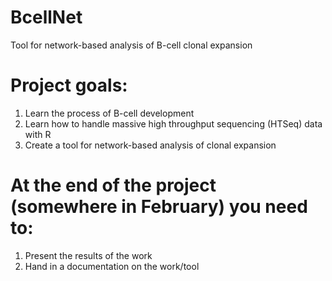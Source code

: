 # BcellNet
Tool for network-based analysis of B-cell clonal expansion


# Project goals:
1. Learn the process of B-cell development
2. Learn how to handle massive high throughput sequencing (HTSeq) data with R
3. Create a tool for network-based analysis of clonal expansion

# At the end of the project (somewhere in February) you need to:
1. Present the results of the work
2. Hand in a documentation on the work/tool
